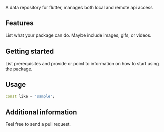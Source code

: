 
A data repository for flutter, manages both local and remote api access

## Features

 List what your package can do. Maybe include images, gifs, or videos.

## Getting started

 List prerequisites and provide or point to information on how to
start using the package.

## Usage

```dart
const like = 'sample';
```

## Additional information

Feel free to send a pull request.
